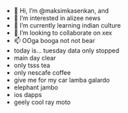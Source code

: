 - 👋 Hi, I’m @maksimkasenkan, and
- 👀 I’m interested in alizee news
- 🌱 I’m currently learning indian culture
- 💞️ I’m looking to collaborate on xex
- 📫 OOga booga not not bear
- today is... tuesday data only stopped
- main day clear
- only tsss tea
- only nescafe coffee
- give me for my car lamba galardo
- elephant jambo
- ios dapps
- geely cool ray moto
